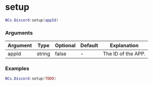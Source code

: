 # setup

```lua
NCs.Discord:setup(appId)
```

### Arguments
| Argument | Type   | Optional | Default | Explanation        |
|----------|--------|----------|---------|--------------------|
| appId    | string | false    | -       | The ID of the APP. |

### Examples

```lua
NCs.Discord:setup(TODO)
```